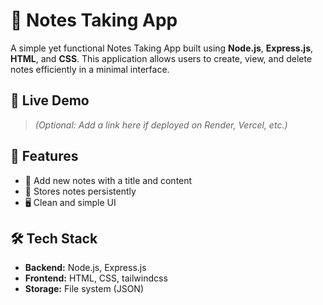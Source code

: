 # 📝 Notes Taking App

A simple yet functional Notes Taking App built using **Node.js**, **Express.js**, **HTML**, and **CSS**. This application allows users to create, view, and delete notes efficiently in a minimal interface.

## 🔗 Live Demo

> _(Optional: Add a link here if deployed on Render, Vercel, etc.)_

## 🚀 Features

- 📄 Add new notes with a title and content
- 💾 Stores notes persistently 
- 🖥️ Clean and simple UI

## 🛠️ Tech Stack

- **Backend:** Node.js, Express.js
- **Frontend:** HTML, CSS, tailwindcss
- **Storage:** File system (JSON)
